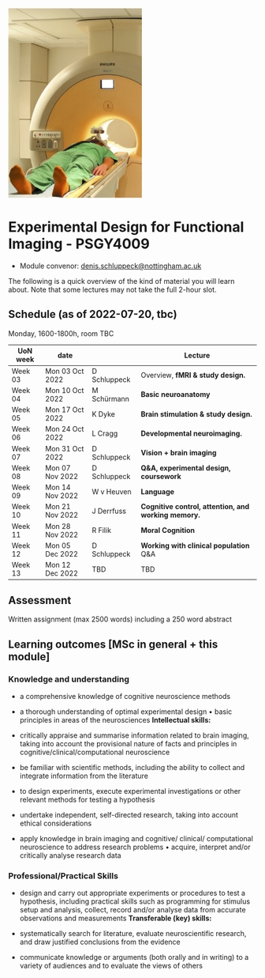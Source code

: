 <img src="imgs/scanner.png" height="384px">

# Experimental Design for Functional Imaging - PSGY4009

- Module convenor: <a href="mailto:denis.schluppeck@nottingham.ac.uk?subject=EDFFI-handbook">denis.schluppeck@nottingham.ac.uk</a>

The following is a quick overview of the kind of material you will learn about. Note that some lectures may not take the full 2-hour slot.

## Schedule (as of 2022-07-20, tbc)

Monday, 1600-1800h, room TBC


| UoN week | date            |              | Lecture                                               |
| -------- | --------------- | ------------ | ----------------------------------------------------- |
| Week 03  | Mon 03 Oct 2022 | D Schluppeck | Overview, **fMRI & study design.**                    |
| Week 04  | Mon 10 Oct 2022 | M Schürmann  | **Basic neuroanatomy**                                |
| Week 05  | Mon 17 Oct 2022 | K Dyke       | **Brain stimulation & study design.**                 |
| Week 06  | Mon 24 Oct 2022 | L Cragg      | **Developmental neuroimaging.**                       |
| Week 07  | Mon 31 Oct 2022 | D Schluppeck | **Vision + brain imaging**                            |
| Week 08  | Mon 07 Nov 2022 | D Schluppeck | **Q&A, experimental design, coursework**              |
| Week 09  | Mon 14 Nov 2022 | W v Heuven   | **Language**                                          |
| Week 10  | Mon 21 Nov 2022 | J Derrfuss   | **Cognitive control, attention, and working memory.** |
| Week 11  | Mon 28 Nov 2022 | R Filik      | **Moral Cognition**                                   |
| Week 12  | Mon 05 Dec 2022 | D Schluppeck | **Working with clinical population** Q&A              |
| Week 13  | Mon 12 Dec 2022 | TBD          | TBD                                                   |

## Assessment

Written assignment (max 2500 words) including a 250 word abstract

## Learning outcomes [MSc in general + this module] 

### Knowledge and understanding

- a comprehensive knowledge of cognitive neuroscience methods

- a thorough understanding of optimal experimental design • basic
    principles in areas of the neurosciences **Intellectual skills:**

- critically appraise and summarise information related to brain
    imaging, taking into account the provisional nature of facts and
    principles in cognitive/clinical/computational neuroscience

- be familiar with scientific methods, including the ability to
    collect and integrate information from the literature

- to design experiments, execute experimental investigations or other
    relevant methods for testing a hypothesis

- undertake independent, self-directed research, taking into account
    ethical considerations

- apply knowledge in brain imaging and cognitive/ clinical/
    computational neuroscience to address research problems • acquire,
    interpret and/or critically analyse research data

### Professional/Practical Skills

- design and carry out appropriate experiments or procedures to test a
    hypothesis, including practical skills such as programming for
    stimulus setup and analysis, collect, record and/or analyse data
    from accurate observations and measurements **Transferable (key)
    skills:**

- systematically search for literature, evaluate neuroscientific
    research, and draw justified conclusions from the evidence

- communicate knowledge or arguments (both orally and in writing) to a
    variety of audiences and to evaluate the views of others
